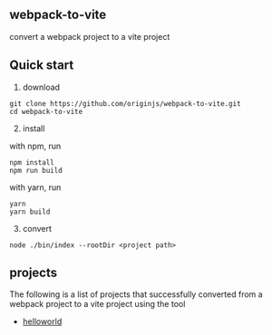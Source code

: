 ## webpack-to-vite
convert a webpack project to a vite project

## Quick start

1. download
```
git clone https://github.com/originjs/webpack-to-vite.git
cd webpack-to-vite
```
2. install

with npm, run
```
npm install
npm run build
```
with yarn, run
```
yarn
yarn build
```
3. convert
```
node ./bin/index --rootDir <project path>
```

## projects

The following is a list of projects that successfully converted from a webpack project to a vite project using the tool

- [helloworld](https://github.com/originjs/webpack-to-vite-demos/tree/main/helloworld-vue2)
